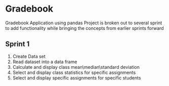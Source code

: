 # Gradebook
Gradebook Application using pandas
Project is broken out to several sprint to add functionality while bringing the concepts from earlier sprints forward
## Sprint 1
1. Create Data set
2. Read dataset into a data frame
3. Calculate and display class mean\median\standard deviation
4. Select and display class statistics for specific assignments
5. Select and display specific assignments for specific students